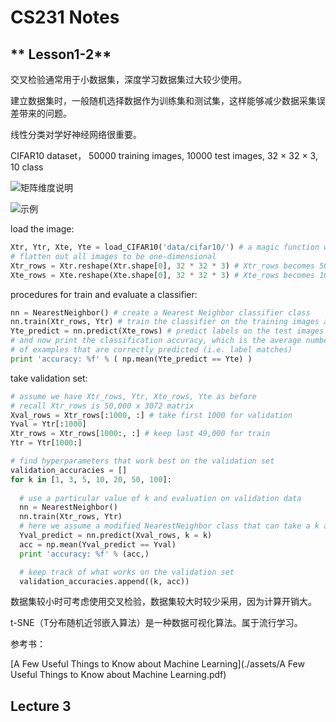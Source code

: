 # **CS231 Notes**

## ** Lesson1-2**

交叉检验通常用于小数据集，深度学习数据集过大较少使用。

建立数据集时，一般随机选择数据作为训练集和测试集，这样能够减少数据采集误差带来的问题。

线性分类对学好神经网络很重要。

CIFAR10 dataset， 50000 training images, 10000 test images, 32 × 32 × 3, 10 class

![矩阵维度说明](C:\project\blog\assets\1530284399929.png)

![示例](C:\project\blog\assets\1530284421434.png)

load the image:

```python
Xtr, Ytr, Xte, Yte = load_CIFAR10('data/cifar10/') # a magic function we provide
# flatten out all images to be one-dimensional
Xtr_rows = Xtr.reshape(Xtr.shape[0], 32 * 32 * 3) # Xtr_rows becomes 50000 x 3072
Xte_rows = Xte.reshape(Xte.shape[0], 32 * 32 * 3) # Xte_rows becomes 10000 x 3072
```

procedures for train and evaluate a classifier:

```python
nn = NearestNeighbor() # create a Nearest Neighbor classifier class
nn.train(Xtr_rows, Ytr) # train the classifier on the training images and labels
Yte_predict = nn.predict(Xte_rows) # predict labels on the test images
# and now print the classification accuracy, which is the average number
# of examples that are correctly predicted (i.e. label matches)
print 'accuracy: %f' % ( np.mean(Yte_predict == Yte) )
```

take validation set:

```python
# assume we have Xtr_rows, Ytr, Xte_rows, Yte as before
# recall Xtr_rows is 50,000 x 3072 matrix
Xval_rows = Xtr_rows[:1000, :] # take first 1000 for validation
Yval = Ytr[:1000]
Xtr_rows = Xtr_rows[1000:, :] # keep last 49,000 for train
Ytr = Ytr[1000:]

# find hyperparameters that work best on the validation set
validation_accuracies = []
for k in [1, 3, 5, 10, 20, 50, 100]:
  
  # use a particular value of k and evaluation on validation data
  nn = NearestNeighbor()
  nn.train(Xtr_rows, Ytr)
  # here we assume a modified NearestNeighbor class that can take a k as input
  Yval_predict = nn.predict(Xval_rows, k = k)
  acc = np.mean(Yval_predict == Yval)
  print 'accuracy: %f' % (acc,)

  # keep track of what works on the validation set
  validation_accuracies.append((k, acc))
```

数据集较小时可考虑使用交叉检验，数据集较大时较少采用，因为计算开销大。



t-SNE（T分布随机近邻嵌入算法）是一种数据可视化算法。属于流行学习。

参考书：

[A Few Useful Things to Know about Machine Learning](./assets/A Few Useful Things to Know about Machine Learning.pdf)



## **Lecture 3**

